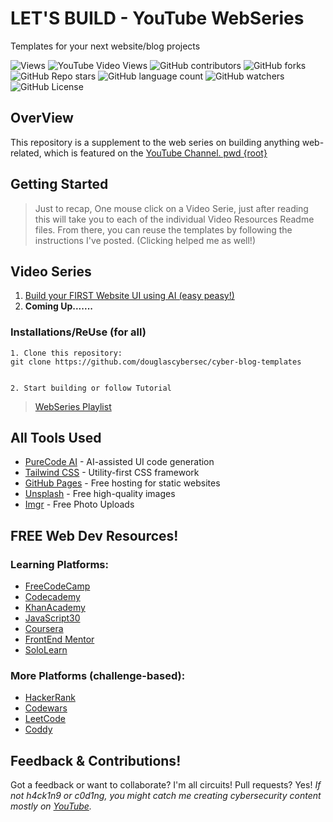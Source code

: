 # LET'S BUILD - YouTube WebSeries

Templates for your next website/blog projects

![Views](https://komarev.com/ghpvc/?username=douglascybersec&color=blueviolet)
![YouTube Video Views](https://img.shields.io/youtube/views/AHu4uMpmaNg?logoColor=blueviolet&color=blueviolet)
![GitHub contributors](https://img.shields.io/github/contributors/douglascybersec/cyber-blog-templates?color=blueviolet)
![GitHub forks](https://img.shields.io/github/forks/douglascybersec/cyber-blog-templates?logoColor=blueviolet)
![GitHub Repo stars](https://img.shields.io/github/stars/douglascybersec/cyber-blog-templates?logoColor=blueviolet)
![GitHub language count](https://img.shields.io/github/languages/count/douglascybersec/cyber-blog-templates?labelColor=grey&color=blueviolet)
![GitHub watchers](https://img.shields.io/github/watchers/douglascybersec/cyber-blog-templates?logoColor=blueviolet&color=blueviolet)
![GitHub License](https://img.shields.io/github/license/douglascybersec/cyber-blog-templates?color=blueviolet)



## OverView
This repository is a supplement to the web series on building anything web-related, which is featured on the [YouTube Channel. pwd {root}](https://www.youtube.com/@douglascybersec)


## Getting Started

> Just to recap, One mouse click on a Video Serie, just after reading this will take you to each of the individual Video Resources Readme files. From there, you can reuse the templates by following the instructions I've posted. (Clicking helped me as well!)


## Video Series

1. [Build your FIRST Website UI using AI (easy peasy!)](link)
2. **Coming Up.......**



### Installations/ReUse (for all)

```
1. Clone this repository:
git clone https://github.com/douglascybersec/cyber-blog-templates


2. Start building or follow Tutorial

```
> [WebSeries Playlist](link)


## All Tools Used

- [PureCode AI](https://purecode.ai) - AI-assisted UI code generation
- [Tailwind CSS](https://tailwindcss.com/) - Utility-first CSS framework
- [GitHub Pages](https://pages.github.com/) - Free hosting for static websites
- [Unsplash](https://unsplash.com/) - Free high-quality images
- [Imgr](https://imgur.com/) - Free Photo Uploads


## FREE Web Dev Resources!

### Learning Platforms:
-  [FreeCodeCamp](https://www.freecodecamp.org/)
-  [Codecademy](https://www.codecademy.com/)
-  [KhanAcademy](https://www.khanacademy.org/)
-  [JavaScript30](https://javascript30.com/)
-  [Coursera](https://www.coursera.org/)
-  [FrontEnd Mentor](https://www.frontendmentor.io/)
-  [SoloLearn](https://www.sololearn.com/en/)

### More Platforms (challenge-based):
- [HackerRank](https://www.hackerrank.com/)
- [Codewars](https://www.codewars.com//)
- [LeetCode](https://leetcode.com/)
- [Coddy](https://coddy.tech/)


## Feedback & Contributions!
Got a feedback or want to collaborate? I'm all circuits! Pull requests? Yes! _If not h4ck1n9 or c0d1ng, you might catch me creating cybersecurity content mostly on [YouTube](https://www.youtube.com/@douglascybersec)._
